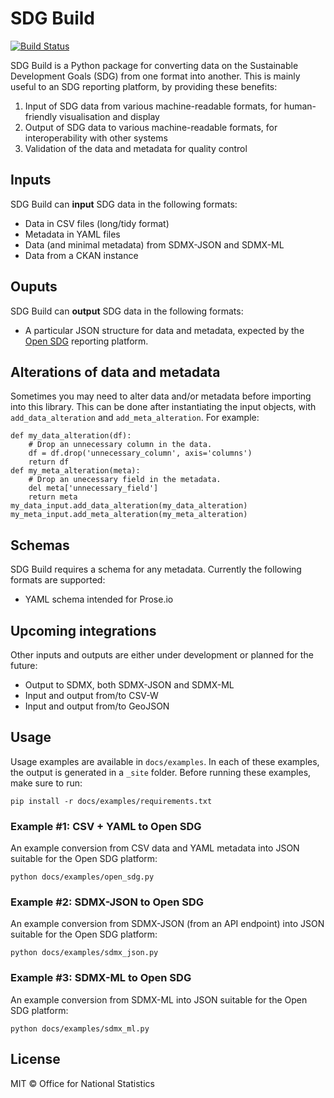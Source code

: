 # SDG Build

[![Build Status](https://travis-ci.com/open-sdg/sdg-build.svg?branch=master)](https://travis-ci.org/open-sdg/sdg-build)

SDG Build is a Python package for converting data on the Sustainable Development Goals (SDG) from one format into another. This is mainly useful to an SDG reporting platform, by providing these benefits:

1. Input of SDG data from various machine-readable formats, for human-friendly visualisation and display
2. Output of SDG data to various machine-readable formats, for interoperability with other systems
3. Validation of the data and metadata for quality control

## Inputs

SDG Build can **input** SDG data in the following formats:

* Data in CSV files (long/tidy format)
* Metadata in YAML files
* Data (and minimal metadata) from SDMX-JSON and SDMX-ML
* Data from a CKAN instance

## Ouputs

SDG Build can **output** SDG data in the following formats:

* A particular JSON structure for data and metadata, expected by the [Open SDG](https://github.com/open-sdg/open-sdg) reporting platform.

## Alterations of data and metadata

Sometimes you may need to alter data and/or metadata before importing into this library. This can be done after instantiating the input objects, with `add_data_alteration` and `add_meta_alteration`. For example:

```
def my_data_alteration(df):
    # Drop an unnecessary column in the data.
    df = df.drop('unnecessary_column', axis='columns')
    return df
def my_meta_alteration(meta):
    # Drop an unecessary field in the metadata.
    del meta['unnecessary_field']
    return meta
my_data_input.add_data_alteration(my_data_alteration)
my_meta_input.add_meta_alteration(my_meta_alteration)
```

## Schemas

SDG Build requires a schema for any metadata. Currently the following formats are supported:

* YAML schema intended for Prose.io

## Upcoming integrations

Other inputs and outputs are either under development or planned for the future:

* Output to SDMX, both SDMX-JSON and SDMX-ML
* Input and output from/to CSV-W
* Input and output from/to GeoJSON

## Usage

Usage examples are available in `docs/examples`. In each of these examples, the output is generated in a `_site` folder. Before running these examples, make sure to run:

```
pip install -r docs/examples/requirements.txt
```

### Example #1: CSV + YAML to Open SDG

An example conversion from CSV data and YAML metadata into JSON suitable for the Open SDG platform:

```
python docs/examples/open_sdg.py
```

### Example #2: SDMX-JSON to Open SDG

An example conversion from SDMX-JSON (from an API endpoint) into JSON suitable for the Open SDG platform:

```
python docs/examples/sdmx_json.py
```

### Example #3: SDMX-ML to Open SDG

An example conversion from SDMX-ML into JSON suitable for the Open SDG platform:

```
python docs/examples/sdmx_ml.py
```

## License

MIT © Office for National Statistics
